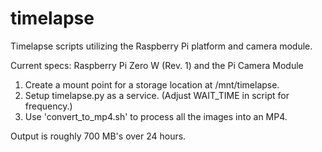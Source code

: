 # timelapse
Timelapse scripts utilizing the Raspberry Pi platform and camera module.

Current specs:  Raspberry Pi Zero W (Rev. 1) and the Pi Camera Module
                
1. Create a mount point for a storage location at /mnt/timelapse.
2. Setup timelapse.py as a service. (Adjust WAIT_TIME in script for frequency.)
3. Use 'convert_to_mp4.sh' to process all the images into an MP4.

Output is roughly 700 MB's over 24 hours.
